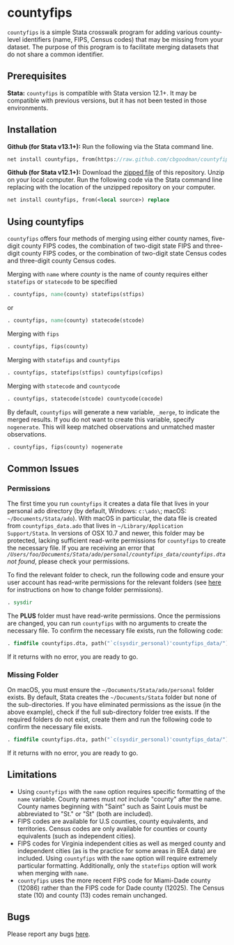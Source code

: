 # countyfips
`countyfips` is a simple Stata crosswalk program for adding various county-level identifiers (name, FIPS, Census codes) that may be missing from your dataset. The purpose of this program is to facilitate merging datasets that do not share a common identifier.

## Prerequisites

**Stata:** `countyfips` is compatible with Stata version 12.1+. It may be compatible with previous versions, but it has not been tested in those environments.

## Installation

**Github (for Stata v13.1+):** Run the following via the Stata command line.
```Stata
net install countyfips, from(https://raw.github.com/cbgoodman/countyfips/master/) replace
```

**Github (for Stata v12.1+):** Download the [zipped file](https://github.com/cbgoodman/countyfips/archive/master.zip) of this repository. Unzip on your local computer. Run the following code via the Stata command line replacing <local source> with the location of the unzipped repository on your computer.
```Stata
net install countyfips, from(<local source>) replace
```

## Using countyfips

`countyfips` offers four methods of merging using either county names, five-digit county FIPS codes, the combination of two-digit state FIPS and three-digit county FIPS codes, or the combination of two-digit state Census codes and three-digit county Census codes.

Merging with `name` where *county* is the name of county requires either `statefips` or `statecode` to be specified
```Stata
. countyfips, name(county) statefips(stfips)
```
or
```Stata
. countyfips, name(county) statecode(stcode)
```

Merging with `fips`
```Stata
. countyfips, fips(county)
```

Merging with `statefips` and `countyfips`
```Stata
. countyfips, statefips(stfips) countyfips(cofips)
```

Merging with `statecode` and `countycode`
```Stata
. countyfips, statecode(stcode) countycode(cocode)
```

By default, `countyfips` will generate a new variable, `_merge`, to indicate the merged results.  If you do not want to create this variable, specify `nogenerate`.
This will keep matched observations and unmatched master observations.
```Stata
. countyfips, fips(county) nogenerate
```

## Common Issues

### Permissions

The first time you run `countyfips` it creates a data file that lives in your personal ado directory (by default, Windows: `c:\ado\`; macOS: `~/Documents/Stata/ado`). With macOS in particular, the data file is created from `countyfips_data.ado` that lives in `~/Library/Application Support/Stata`. In versions of OSX 10.7 and newer, this folder may be protected, lacking sufficient read-write permissions for `countyfips` to create the necessary file. If you are receiving an error that *`/Users/foo/Documents/Stata/ado/personal/countyfips_data/countyfips.dta` not found*, please check your permissions.

To find the relevant folder to check, run the following code and ensure your user account has read-write permissions for the relevant folders (see [here](https://www.stata.com/support/faqs/mac/cannot-write-in-directory/) for instructions on how to change folder permissions).  

```Stata
. sysdir
```
The **PLUS** folder must have read-write permissions. Once the permissions are changed, you can run `countyfips` with no arguments to create the necessary file. To confirm the necessary file exists, run the following code:

```Stata
. findfile countyfips.dta, path("`c(sysdir_personal)'countyfips_data/")
```
If it returns with no error, you are ready to go.

### Missing Folder

On macOS, you must ensure the `~/Documents/Stata/ado/personal` folder exists. By default, Stata creates the `~/Documents/Stata` folder but none of the sub-directories. If you have eliminated permissions as the issue (in the above example), check if the full sub-directory folder tree exists. If the required folders do not exist, create them and run the following code to confirm the necessary file exists.

```Stata
. findfile countyfips.dta, path("`c(sysdir_personal)'countyfips_data/")
```
If it returns with no error, you are ready to go.

## Limitations
* Using `countyfips` with the `name` option requires specific formatting of the `name` variable. County names must *not* include "county" after the name. County names beginning with "Saint" such as Saint Louis must be abbreviated to "St." or "St" (both are included).
* FIPS codes are available for U.S counties, county equivalents, and territories. Census codes are only available for counties or county equivalents (such as independent cities).
* FIPS codes for Virginia independent cities as well as merged county and independent cities (as is the practice for some areas in BEA data) are included. Using `countyfips` with the `name` option will require extremely particular formatting. Additionally, only the `statefips` option will work when merging with `name`.
* `countyfips` uses the more recent FIPS code for Miami-Dade county (12086) rather than the FIPS code for Dade county (12025). The Census state (10) and county (13) codes remain unchanged.

## Bugs
Please report any bugs [here](https://github.com/cbgoodman/countyfips/issues).
